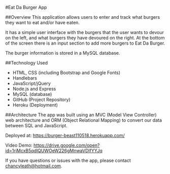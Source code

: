 #Eat Da Burger App

##Overview
This application allows users to enter and track what burgers they want to eat and/or have eaten. 

It has a simple user interface with the burgers that the user wants to devour on the left, and what burgers they have devoured on the right. At the bottom of the screen there is an input section to add more burgers to Eat Da Burger.

The burger information is stored in a MySQL database.

##Technology Used
 * HTML, CSS (including Bootstrap and Google Fonts)
 * Handlebars
 * JavaScript/jQuery
 * Node.js and Express
 * MySQL (database)
 * GitHub (Project Repository)
 * Heroku (Deployment)

 ##Architecture
 The app was built using an MVC (Model View Controller) web architecture and ORM (Object Relational Mapping) to convert our data between SQL and JavaScript.

Deployed at: https://burger-beast110518.herokuapp.com/

Video Demo: https://drive.google.com/open?id=1rjMcxB5qdlQUWOeW226gMnwaVDlfYYJq

If you have questions or issues with the app, please contact chancyleath@hotmail.com.
